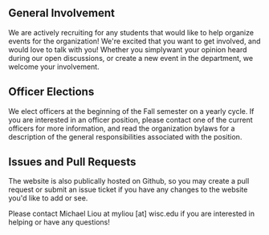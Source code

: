 ## General Involvement

We are actively recruiting for any students that would like to help organize events for the organization! We're excited that you want to get involved, and would love to talk with you! Whether you simplywant your opinion heard during our open discussions, or create a new event in the department, we welcome your involvement.

## Officer Elections

We elect officers at the beginning of the Fall semester on a yearly cycle. If you are interested in an officer position, please contact one of the current officers for more information, and read the organization bylaws for a description of the general responsibilities associated with the position.

## Issues and Pull Requests

The website is also publically hosted on Github, so you may create a pull request or submit an issue ticket if you have any changes to the website you'd like to add or see.

Please contact Michael Liou at myliou [at] wisc.edu if you are interested in helping or have any questions!
